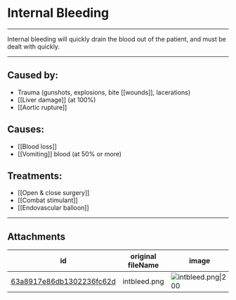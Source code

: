 # Internal Bleeding

 

---

Internal bleeding will quickly drain the blood out of the patient, and must be dealt with quickly.

---
## Caused by:

- Trauma (gunshots, explosions, bite [[wounds]], lacerations)
- [[Liver damage]] (at 100%)
- [[Aortic rupture]]

## Causes:

- [[Blood loss]]
- [[Vomiting]] blood (at 50% or more)

## Treatments:

- [[Open & close surgery]]
- [[Combat stimulant]]
- [[Endovascular balloon]]

---

## Attachments

id | original fileName | image
---|---|---
[63a8917e86db1302236fc62d](63a8917e86db1302236fc62d.png) | intbleed.png | ![intbleed.png\|200](63a8917e86db1302236fc62d.png)